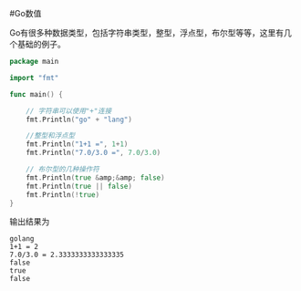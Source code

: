 #Go数值

Go有很多种数据类型，包括字符串类型，整型，浮点型，布尔型等等，这里有几个基础的例子。
```go
package main

import "fmt"

func main() {

	// 字符串可以使用"+"连接
	fmt.Println("go" + "lang")

	//整型和浮点型
	fmt.Println("1+1 =", 1+1)
	fmt.Println("7.0/3.0 =", 7.0/3.0)

	// 布尔型的几种操作符
	fmt.Println(true &amp;&amp; false)
	fmt.Println(true || false)
	fmt.Println(!true)
}
```
输出结果为
```
golang
1+1 = 2
7.0/3.0 = 2.3333333333333335
false
true
false
```
